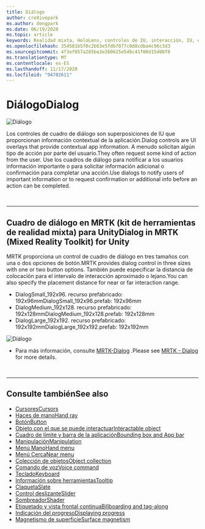 ```yaml
---
title: Diálogo
author: cre8ivepark
ms.author: dongpark
ms.date: 06/19/2020
ms.topic: article
keywords: Realidad mixta, HoloLens, controles de IU, interacción, IU, experiencia de usuario, diseño de la experiencia del usuario, interfaz de usuario espacial, interacción espacial, interfaz de usuario 3D, experiencia en 3D, auriculares
ms.openlocfilehash: 354581b5f0c2b63e5fdb7077c0d8cdba4c96c3d3
ms.sourcegitcommit: 4f3ef057a285be2e260615e5d6c41f00d15d08f8
ms.translationtype: MT
ms.contentlocale: es-ES
ms.lasthandoff: 11/17/2020
ms.locfileid: "94702611"
---
```

# <a name="dialog"></a><span data-ttu-id="72652-103">Diálogo</span><span class="sxs-lookup"><span data-stu-id="72652-103">Dialog</span></span>

![Diálogo](images/MRTK_UX_Dialog.jpg)

<span data-ttu-id="72652-105">Los controles de cuadro de diálogo son superposiciones de IU que proporcionan información contextual de la aplicación.</span><span class="sxs-lookup"><span data-stu-id="72652-105">Dialog controls are UI overlays that provide contextual app information.</span></span> <span data-ttu-id="72652-106">A menudo solicitan algún tipo de acción por parte del usuario.</span><span class="sxs-lookup"><span data-stu-id="72652-106">They often request some kind of action from the user.</span></span> <span data-ttu-id="72652-107">Use los cuadros de diálogo para notificar a los usuarios información importante o para solicitar información adicional o confirmación para completar una acción.</span><span class="sxs-lookup"><span data-stu-id="72652-107">Use dialogs to notify users of important information or to request confirmation or additional info before an action can be completed.</span></span>

<br>

---

## <a name="dialog-in-mrtk-mixed-reality-toolkit-for-unity"></a><span data-ttu-id="72652-108">Cuadro de diálogo en MRTK (kit de herramientas de realidad mixta) para Unity</span><span class="sxs-lookup"><span data-stu-id="72652-108">Dialog in MRTK (Mixed Reality Toolkit) for Unity</span></span>
<span data-ttu-id="72652-109">MRTK proporciona un control de cuadro de diálogo en tres tamaños con una o dos opciones de botón.</span><span class="sxs-lookup"><span data-stu-id="72652-109">MRTK provides dialog control in three sizes with one or two button options.</span></span> <span data-ttu-id="72652-110">También puede especificar la distancia de colocación para el intervalo de interacción aproximado o lejano.</span><span class="sxs-lookup"><span data-stu-id="72652-110">You can also specify the placement distance for near or far interaction range.</span></span> 

- <span data-ttu-id="72652-111">DialogSmall_192x96. recurso prefabricado: 192x96mm</span><span class="sxs-lookup"><span data-stu-id="72652-111">DialogSmall_192x96.prefab: 192x96mm</span></span>
- <span data-ttu-id="72652-112">DialogMedium_192x128. recurso prefabricado: 192x128mm</span><span class="sxs-lookup"><span data-stu-id="72652-112">DialogMedium_192x128.prefab: 192x128mm</span></span>
- <span data-ttu-id="72652-113">DialogLarge_192x192. recurso prefabricado: 192x192mm</span><span class="sxs-lookup"><span data-stu-id="72652-113">DialogLarge_192x192.prefab: 192x192mm</span></span>

![Diálogo](images/MRTK_UX_Dialog_Types.jpg)


* <span data-ttu-id="72652-115">Para más información, consulte [MRTK-Dialog](https://microsoft.github.io/MixedRealityToolkit-Unity/Assets/MRTK/SDK/Experimental/Dialog/README_Dialog.html) .</span><span class="sxs-lookup"><span data-stu-id="72652-115">Please see [MRTK - Dialog](https://microsoft.github.io/MixedRealityToolkit-Unity/Assets/MRTK/SDK/Experimental/Dialog/README_Dialog.html) for more details.</span></span>

<br>

---

## <a name="see-also"></a><span data-ttu-id="72652-116">Consulte también</span><span class="sxs-lookup"><span data-stu-id="72652-116">See also</span></span>

* [<span data-ttu-id="72652-117">Cursores</span><span class="sxs-lookup"><span data-stu-id="72652-117">Cursors</span></span>](cursors.md)
* [<span data-ttu-id="72652-118">Haces de mano</span><span class="sxs-lookup"><span data-stu-id="72652-118">Hand ray</span></span>](point-and-commit.md)
* [<span data-ttu-id="72652-119">Botón</span><span class="sxs-lookup"><span data-stu-id="72652-119">Button</span></span>](button.md)
* [<span data-ttu-id="72652-120">Objeto con el que se puede interactuar</span><span class="sxs-lookup"><span data-stu-id="72652-120">Interactable object</span></span>](interactable-object.md)
* [<span data-ttu-id="72652-121">Cuadro de límite y barra de la aplicación</span><span class="sxs-lookup"><span data-stu-id="72652-121">Bounding box and App bar</span></span>](app-bar-and-bounding-box.md)
* [<span data-ttu-id="72652-122">Manipulación</span><span class="sxs-lookup"><span data-stu-id="72652-122">Manipulation</span></span>](direct-manipulation.md)
* [<span data-ttu-id="72652-123">Menú Mano</span><span class="sxs-lookup"><span data-stu-id="72652-123">Hand menu</span></span>](hand-menu.md)
* [<span data-ttu-id="72652-124">Menú Cerca</span><span class="sxs-lookup"><span data-stu-id="72652-124">Near menu</span></span>](near-menu.md)
* [<span data-ttu-id="72652-125">Colección de objetos</span><span class="sxs-lookup"><span data-stu-id="72652-125">Object collection</span></span>](object-collection.md)
* [<span data-ttu-id="72652-126">Comando de voz</span><span class="sxs-lookup"><span data-stu-id="72652-126">Voice command</span></span>](voice-input.md)
* [<span data-ttu-id="72652-127">Teclado</span><span class="sxs-lookup"><span data-stu-id="72652-127">Keyboard</span></span>](keyboard.md)
* [<span data-ttu-id="72652-128">Información sobre herramientas</span><span class="sxs-lookup"><span data-stu-id="72652-128">Tooltip</span></span>](tooltip.md)
* [<span data-ttu-id="72652-129">Claqueta</span><span class="sxs-lookup"><span data-stu-id="72652-129">Slate</span></span>](slate.md)
* [<span data-ttu-id="72652-130">Control deslizante</span><span class="sxs-lookup"><span data-stu-id="72652-130">Slider</span></span>](slider.md)
* [<span data-ttu-id="72652-131">Sombreador</span><span class="sxs-lookup"><span data-stu-id="72652-131">Shader</span></span>](shader.md)
* [<span data-ttu-id="72652-132">Etiquetado y vista frontal continua</span><span class="sxs-lookup"><span data-stu-id="72652-132">Billboarding and tag-along</span></span>](billboarding-and-tag-along.md)
* [<span data-ttu-id="72652-133">Indicación del progreso</span><span class="sxs-lookup"><span data-stu-id="72652-133">Displaying progress</span></span>](progress.md)
* [<span data-ttu-id="72652-134">Magnetismo de superficie</span><span class="sxs-lookup"><span data-stu-id="72652-134">Surface magnetism</span></span>](surface-magnetism.md)
